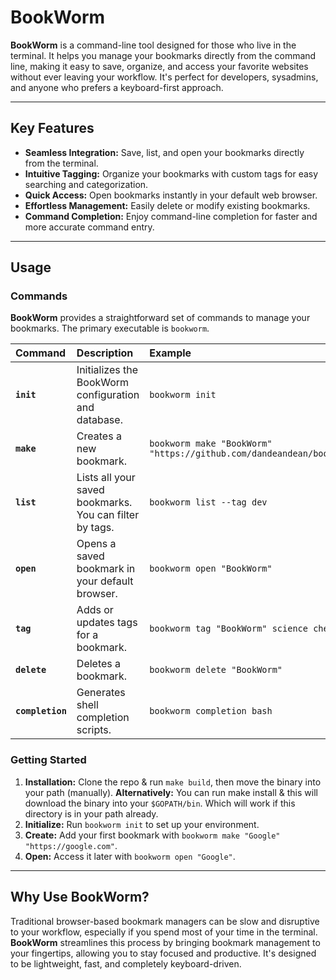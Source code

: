# BookWorm

**BookWorm** is a command-line tool designed for those who live in the terminal.
It helps you manage your bookmarks directly from the command line, making it easy to save, organize, and access your favorite websites without ever leaving your workflow.
It's perfect for developers, sysadmins, and anyone who prefers a keyboard-first approach.

---

## Key Features

* **Seamless Integration:** Save, list, and open your bookmarks directly from the terminal.
* **Intuitive Tagging:** Organize your bookmarks with custom tags for easy searching and categorization.
* **Quick Access:** Open bookmarks instantly in your default web browser.
* **Effortless Management:** Easily delete or modify existing bookmarks.
* **Command Completion:** Enjoy command-line completion for faster and more accurate command entry.

---

## Usage

### Commands

**BookWorm** provides a straightforward set of commands to manage your bookmarks. The primary executable is `bookworm`.

| Command | Description | Example |
| :--- | :--- | :--- |
| **`init`** | Initializes the BookWorm configuration and database. | `bookworm init` |
| **`make`** | Creates a new bookmark. | `bookworm make "BookWorm" "https://github.com/dandeandean/bookworm"` |
| **`list`** | Lists all your saved bookmarks. You can filter by tags. | `bookworm list --tag dev` |
| **`open`** | Opens a saved bookmark in your default browser. | `bookworm open "BookWorm"` |
| **`tag`** | Adds or updates tags for a bookmark. | `bookworm tag "BookWorm" science chemistry` |
| **`delete`** | Deletes a bookmark. | `bookworm delete "BookWorm"` |
| **`completion`** | Generates shell completion scripts. | `bookworm completion bash` |

### Getting Started
1.  **Installation:** Clone the repo & run `make build`, then move the binary into your path (manually).
    **Alternatively:** You can run make install & this will download the binary into your `$GOPATH/bin`.
      Which will work if this directory is in your path already.
2.  **Initialize:** Run `bookworm init` to set up your environment.
3.  **Create:** Add your first bookmark with `bookworm make "Google" "https://google.com"`.
4.  **Open:** Access it later with `bookworm open "Google"`.

***

## Why Use BookWorm?

Traditional browser-based bookmark managers can be slow and disruptive to your workflow, especially if you spend most of your time in the terminal. **BookWorm** streamlines this process by bringing bookmark management to your fingertips, allowing you to stay focused and productive. It's designed to be lightweight, fast, and completely keyboard-driven.
